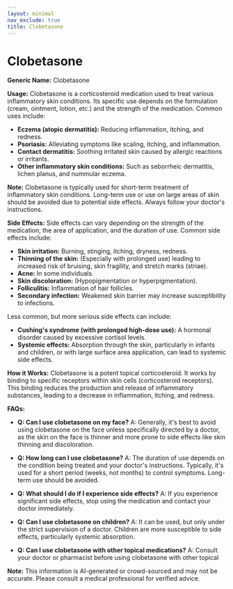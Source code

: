 ```yaml
---
layout: minimal
nav_exclude: true
title: Clobetasone
---
```


# Clobetasone

**Generic Name:** Clobetasone

**Usage:** Clobetasone is a corticosteroid medication used to treat various inflammatory skin conditions.  Its specific use depends on the formulation (cream, ointment, lotion, etc.) and the strength of the medication. Common uses include:

* **Eczema (atopic dermatitis):** Reducing inflammation, itching, and redness.
* **Psoriasis:**  Alleviating symptoms like scaling, itching, and inflammation.
* **Contact dermatitis:** Soothing irritated skin caused by allergic reactions or irritants.
* **Other inflammatory skin conditions:**  Such as seborrheic dermatitis, lichen planus, and nummular eczema.

**Note:** Clobetasone is typically used for short-term treatment of inflammatory skin conditions.  Long-term use or use on large areas of skin should be avoided due to potential side effects.  Always follow your doctor's instructions.


**Side Effects:**  Side effects can vary depending on the strength of the medication, the area of application, and the duration of use.  Common side effects include:

* **Skin irritation:** Burning, stinging, itching, dryness, redness.
* **Thinning of the skin:** (Especially with prolonged use) leading to increased risk of bruising, skin fragility, and stretch marks (striae).
* **Acne:** In some individuals.
* **Skin discoloration:**  (Hypopigmentation or hyperpigmentation).
* **Folliculitis:** Inflammation of hair follicles.
* **Secondary infection:** Weakened skin barrier may increase susceptibility to infections.

Less common, but more serious side effects can include:

* **Cushing's syndrome (with prolonged high-dose use):**  A hormonal disorder caused by excessive cortisol levels.
* **Systemic effects:** Absorption through the skin, particularly in infants and children, or with large surface area application, can lead to systemic side effects.


**How it Works:** Clobetasone is a potent topical corticosteroid.  It works by binding to specific receptors within skin cells (corticosteroid receptors). This binding reduces the production and release of inflammatory substances, leading to a decrease in inflammation, itching, and redness.

**FAQs:**

* **Q: Can I use clobetasone on my face?** A:  Generally, it's best to avoid using clobetasone on the face unless specifically directed by a doctor, as the skin on the face is thinner and more prone to side effects like skin thinning and discoloration.

* **Q: How long can I use clobetasone?** A:  The duration of use depends on the condition being treated and your doctor's instructions.  Typically, it's used for a short period (weeks, not months) to control symptoms.  Long-term use should be avoided.

* **Q: What should I do if I experience side effects?** A:  If you experience significant side effects, stop using the medication and contact your doctor immediately.

* **Q: Can I use clobetasone on children?** A:  It can be used, but only under the strict supervision of a doctor.  Children are more susceptible to side effects, particularly systemic absorption.

* **Q: Can I use clobetasone with other topical medications?** A: Consult your doctor or pharmacist before using clobetasone with other topical

**Note:** This information is AI-generated or crowd-sourced and may not be accurate. Please consult a medical professional for verified advice.